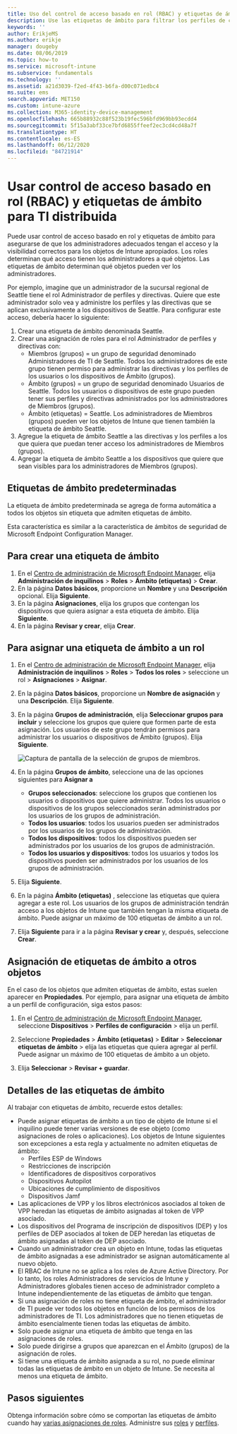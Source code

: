 ```yaml
---
title: Uso del control de acceso basado en rol (RBAC) y etiquetas de ámbito para TI distribuida en Intune | Microsoft Docs
description: Use las etiquetas de ámbito para filtrar los perfiles de configuración por roles específicos.
keywords: ''
author: ErikjeMS
ms.author: erikje
manager: dougeby
ms.date: 08/06/2019
ms.topic: how-to
ms.service: microsoft-intune
ms.subservice: fundamentals
ms.technology: ''
ms.assetid: a21d3039-f2ed-4f43-b6fa-d00c071edbc4
ms.suite: ems
search.appverid: MET150
ms.custom: intune-azure
ms.collection: M365-identity-device-management
ms.openlocfilehash: 665b88932c88f523b19fec596bfd969bb93ecdd4
ms.sourcegitcommit: 5f15a3abf33ce7bfd6855ffeef2ec3cd4cd48a7f
ms.translationtype: HT
ms.contentlocale: es-ES
ms.lasthandoff: 06/12/2020
ms.locfileid: "84721914"
---
```

# <a name="use-role-based-access-control-rbac-and-scope-tags-for-distributed-it"></a>Usar control de acceso basado en rol (RBAC) y etiquetas de ámbito para TI distribuida

Puede usar control de acceso basado en rol y etiquetas de ámbito para asegurarse de que los administradores adecuados tengan el acceso y la visibilidad correctos para los objetos de Intune apropiados. Los roles determinan qué acceso tienen los administradores a qué objetos. Las etiquetas de ámbito determinan qué objetos pueden ver los administradores.

Por ejemplo, imagine que un administrador de la sucursal regional de Seattle tiene el rol Administrador de perfiles y directivas. Quiere que este administrador solo vea y administre los perfiles y las directivas que se aplican exclusivamente a los dispositivos de Seattle. Para configurar este acceso, debería hacer lo siguiente:

1. Crear una etiqueta de ámbito denominada Seattle.
2. Crear una asignación de roles para el rol Administrador de perfiles y directivas con: 
    - Miembros (grupos) = un grupo de seguridad denominado Administradores de TI de Seattle. Todos los administradores de este grupo tienen permiso para administrar las directivas y los perfiles de los usuarios o los dispositivos de Ámbito (grupos).
    - Ámbito (grupos) = un grupo de seguridad denominado Usuarios de Seattle. Todos los usuarios o dispositivos de este grupo pueden tener sus perfiles y directivas administrados por los administradores de Miembros (grupos). 
    - Ámbito (etiquetas) = Seattle. Los administradores de Miembros (grupos) pueden ver los objetos de Intune que tienen también la etiqueta de ámbito Seattle.
3. Agregue la etiqueta de ámbito Seattle a las directivas y los perfiles a los que quiera que puedan tener acceso los administradores de Miembros (grupos).
4. Agregar la etiqueta de ámbito Seattle a los dispositivos que quiere que sean visibles para los administradores de Miembros (grupos). 

## <a name="default-scope-tag"></a>Etiquetas de ámbito predeterminadas
La etiqueta de ámbito predeterminada se agrega de forma automática a todos los objetos sin etiqueta que admiten etiquetas de ámbito.

Esta característica es similar a la característica de ámbitos de seguridad de Microsoft Endpoint Configuration Manager. 

## <a name="to-create-a-scope-tag"></a>Para crear una etiqueta de ámbito

1. En el [Centro de administración de Microsoft Endpoint Manager](https://go.microsoft.com/fwlink/?linkid=2109431), elija **Administración de inquilinos** > **Roles** > **Ámbito (etiquetas)**  > **Crear**.
2. En la página **Datos básicos**, proporcione un **Nombre** y una **Descripción** opcional. Elija **Siguiente**.
3. En la página **Asignaciones**, elija los grupos que contengan los dispositivos que quiera asignar a esta etiqueta de ámbito. Elija **Siguiente**.
4. En la página **Revisar y crear**, elija **Crear**.

## <a name="to-assign-a-scope-tag-to-a-role"></a>Para asignar una etiqueta de ámbito a un rol

1. En el [Centro de administración de Microsoft Endpoint Manager](https://go.microsoft.com/fwlink/?linkid=2109431), elija **Administración de inquilinos** > **Roles** > **Todos los roles** > seleccione un rol > **Asignaciones** > **Asignar**.
2. En la página **Datos básicos**, proporcione un **Nombre de asignación** y una **Descripción**. Elija **Siguiente**.
3. En la página **Grupos de administración**, elija **Seleccionar grupos para incluir** y seleccione los grupos que quiere que formen parte de esta asignación. Los usuarios de este grupo tendrán permisos para administrar los usuarios o dispositivos de Ámbito (grupos). Elija **Siguiente**.

    ![Captura de pantalla de la selección de grupos de miembros.](./media/scope-tags/select-member-groups.png)

4. En la página **Grupos de ámbito**, seleccione una de las opciones siguientes para **Asignar a**
    - **Grupos seleccionados**: seleccione los grupos que contienen los usuarios o dispositivos que quiere administrar. Todos los usuarios o dispositivos de los grupos seleccionados serán administrados por los usuarios de los grupos de administración.
    - **Todos los usuarios**: todos los usuarios pueden ser administrados por los usuarios de los grupos de administración.
    - **Todos los dispositivos**: todos los dispositivos pueden ser administrados por los usuarios de los grupos de administración.
    - **Todos los usuarios y dispositivos**: todos los usuarios y todos los dispositivos pueden ser administrados por los usuarios de los grupos de administración.

5. Elija **Siguiente**.
6. En la página **Ámbito (etiquetas)** , seleccione las etiquetas que quiera agregar a este rol. Los usuarios de los grupos de administración tendrán acceso a los objetos de Intune que también tengan la misma etiqueta de ámbito. Puede asignar un máximo de 100 etiquetas de ámbito a un rol.
7. Elija **Siguiente** para ir a la página **Revisar y crear** y, después, seleccione **Crear**.

## <a name="assign-scope-tags-to-other-objects"></a>Asignación de etiquetas de ámbito a otros objetos

En el caso de los objetos que admiten etiquetas de ámbito, estas suelen aparecer en **Propiedades**. Por ejemplo, para asignar una etiqueta de ámbito a un perfil de configuración, siga estos pasos:

1. En el [Centro de administración de Microsoft Endpoint Manager](https://go.microsoft.com/fwlink/?linkid=2109431), seleccione **Dispositivos** > **Perfiles de configuración** > elija un perfil.

2. Seleccione **Propiedades** > **Ámbito (etiquetas)**  > **Editar** > **Seleccionar etiquetas de ámbito** > elija las etiquetas que quiera agregar al perfil. Puede asignar un máximo de 100 etiquetas de ámbito a un objeto.
4. Elija **Seleccionar** > **Revisar + guardar**.

## <a name="scope-tag-details"></a>Detalles de las etiquetas de ámbito
Al trabajar con etiquetas de ámbito, recuerde estos detalles: 

- Puede asignar etiquetas de ámbito a un tipo de objeto de Intune si el inquilino puede tener varias versiones de ese objeto (como asignaciones de roles o aplicaciones).
  Los objetos de Intune siguientes son excepciones a esta regla y actualmente no admiten etiquetas de ámbito:
    - Perfiles ESP de Windows
    - Restricciones de inscripción
    - Identificadores de dispositivos corporativos
    - Dispositivos Autopilot
    - Ubicaciones de cumplimiento de dispositivos
    - Dispositivos Jamf
- Las aplicaciones de VPP y los libros electrónicos asociados al token de VPP heredan las etiquetas de ámbito asignadas al token de VPP asociado.
- Los dispositivos del Programa de inscripción de dispositivos (DEP) y los perfiles de DEP asociados al token de DEP heredan las etiquetas de ámbito asignadas al token de DEP asociado.
- Cuando un administrador crea un objeto en Intune, todas las etiquetas de ámbito asignadas a ese administrador se asignan automáticamente al nuevo objeto.
- El RBAC de Intune no se aplica a los roles de Azure Active Directory. Por lo tanto, los roles Administradores de servicios de Intune y Administradores globales tienen acceso de administrador completo a Intune independientemente de las etiquetas de ámbito que tengan.
- Si una asignación de roles no tiene etiqueta de ámbito, el administrador de TI puede ver todos los objetos en función de los permisos de los administradores de TI. Los administradores que no tienen etiquetas de ámbito esencialmente tienen todas las etiquetas de ámbito.
- Solo puede asignar una etiqueta de ámbito que tenga en las asignaciones de roles.
- Solo puede dirigirse a grupos que aparezcan en el Ámbito (grupos) de la asignación de roles.
- Si tiene una etiqueta de ámbito asignada a su rol, no puede eliminar todas las etiquetas de ámbito en un objeto de Intune. Se necesita al menos una etiqueta de ámbito.

## <a name="next-steps"></a>Pasos siguientes

Obtenga información sobre cómo se comportan las etiquetas de ámbito cuando hay [varias asignaciones de roles](role-based-access-control.md#multiple-role-assignments).
Administre sus [roles](role-based-access-control.md) y [perfiles](../configuration/device-profile-assign.md).


